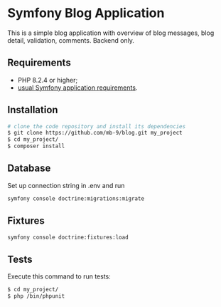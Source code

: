 Symfony Blog Application
========================
This is a simple blog application with overview of blog messages, blog detail, validation, comments.
Backend only.

Requirements
------------

  * PHP 8.2.4 or higher;
  * [usual Symfony application requirements][1].

Installation
------------

```bash
# clone the code repository and install its dependencies
$ git clone https://github.com/mb-9/blog.git my_project
$ cd my_project/
$ composer install
```

Database
--------

Set up connection string in .env and run 

```bash
symfony console doctrine:migrations:migrate
```


Fixtures
-----

```bash
symfony console doctrine:fixtures:load 
```


Tests
-----

Execute this command to run tests:

```bash
$ cd my_project/
$ php /bin/phpunit
```

[1]: https://symfony.com/doc/current/setup.html#technical-requirements
